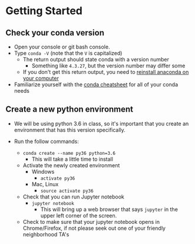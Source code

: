 # Getting Started

## Check your conda version

* Open your console or git bash console.
* Type `conda -V` (note that the `V` is capitalized)
  * The return output should state conda with a version number
    * Something like `4.3.27`, but the version number may differ some
  * If you don't get this return output, you need to [reinstall anaconda on your computer][1]
* Familiarize yourself with the [conda cheatsheet][2] for all of your conda needs

## Create a new python environment

* We will be using python 3.6 in class, so it's important that you create an environment that has this version specifically.
* Run the follow commands:

  * `conda create --name py36 python=3.6`
    * This will take a little time to install
  * Activate the newly created environment
    * Windows
      * `activate py36`
    * Mac, Linux
      * `source activate py36`
  * Check that you can run Jupyter notebook
    * `jupyter notebook`
      * This will bring up a web browser that says `jupyter` in the upper left corner of the screen.
  * Check to make sure that your jupyter notebook opens in Chrome/Firefox, if not please seek out one of your friendly neighborhood TA's

[1]: https://www.anaconda.com/download/

[2]: ./conda-cheatsheet.pdf

